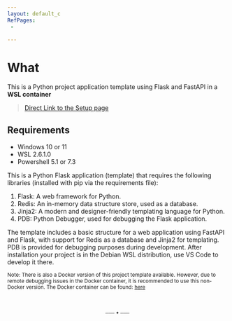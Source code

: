 ```yaml
---
layout: default_c
RefPages:
 - 

--- 
```


# What

This is a Python project application template using Flask and FastAPI in a **WSL container**

> [Direct Link to the Setup page](https://nicojane.github.io/PY-Flask-FastApi-Template-WSL-Stack/Howtos/Setup)

## Requirements

- Windows 10 or 11
- WSL 2.6.1.0
- Powershell 5.1 or 7.3

This is a Python Flask application (template) that requires the following libraries (installed with pip via the requirements file):

1. Flask: A web framework for Python.
2. Redis: An in-memory data structure store, used as a database.
3. Jinja2: A modern and designer-friendly templating language for Python.
4. PDB: Python Debugger, used for debugging the Flask application.

The template includes a basic structure for a web application using FastAPI and Flask, with support for Redis as a database and Jinja2 for templating. PDB is provided for debugging purposes during development.
After installation your project is in the Debian WSL distribution, use VS Code to develop it there.

<small> Note: There is also a Docker version of this project template available. However, due to remote debugging issues in the Docker container, it is recommended to use this non-Docker version. The Docker container can be found: [here](https://github.com/NicoJanE/PY-Flask-FastApi-Template-Stack) <small>

<br><br>
<div align="center"> ─── ✦ ─── </div>